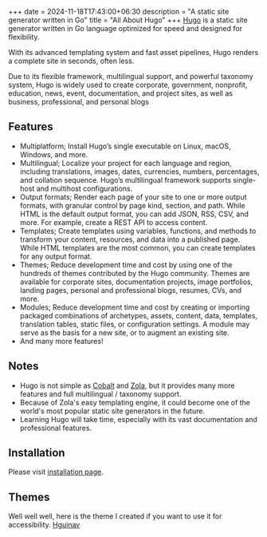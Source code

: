 +++
date = 2024-11-18T17:43:00+06:30
description = "A static site generator written in Go"
title = "All About Hugo"
+++
[Hugo](https://gohugo.io/ "Official website") is a static site generator written in Go language optimized for speed and designed for flexibility.
<!--more-->
With its advanced templating system and fast asset pipelines, Hugo renders a complete site in seconds, often less.

Due to its flexible framework, multilingual support, and powerful taxonomy system, Hugo is widely used to create corporate, government, nonprofit, education, news, event, documentation, and project sites, as well as business, professional, and personal blogs

## Features
* Multiplatform; Install Hugo’s single executable on Linux, macOS, Windows, and more.
* Multilingual; Localize your project for each language and region, including translations, images, dates, currencies, numbers, percentages, and collation sequence. Hugo’s multilingual framework supports single-host and multihost configurations.
* Output formats; Render each page of your site to one or more output formats, with granular control by page kind, section, and path. While HTML is the default output format, you can add JSON, RSS, CSV, and more. For example, create a REST API to access content.
* Templates; Create templates using variables, functions, and methods to transform your content, resources, and data into a published page. While HTML templates are the most common, you can create templates for any output format.
* Themes; Reduce development time and cost by using one of the hundreds of themes contributed by the Hugo community. Themes are available for corporate sites, documentation projects, image portfolios, landing pages, personal and professional blogs, resumes, CVs, and more.
* Modules; Reduce development time and cost by creating or importing packaged combinations of archetypes, assets, content, data, templates, translation tables, static files, or configuration settings. A module may serve as the basis for a new site, or to augment an existing site.
* And many more features!

## Notes
* Hugo is not simple as [Cobalt](@/articles/cobalt-about.md) and [Zola](@/articles/zola-about.md), but it provides many more features and full multilingual / taxonomy support.
* Because of Zola's easy templating engine, it could become one of the world's most popular static site generators in the future.
* Learning Hugo will take time, especially with its vast documentation and professional features.

## Installation
Please visit [installation page](https://gohugo.io/installation/).

## Themes
Well well well, here is the theme I created if you want to use it for accessibility. [Hguinav](https://github.com/harrymkt/hguinav)